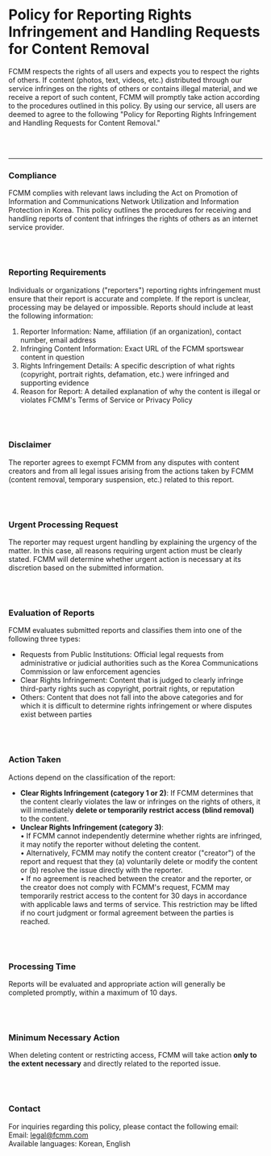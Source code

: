 # Policy for Reporting Rights Infringement and Handling Requests for Content Removal

FCMM respects the rights of all users and expects you to respect the rights of others. If content (photos, text, videos, etc.) distributed through our service infringes on the rights of others or contains illegal material, and we receive a report of such content, FCMM will promptly take action according to the procedures outlined in this policy. By using our service, all users are deemed to agree to the following "Policy for Reporting Rights Infringement and Handling Requests for Content Removal."

<br><br>

---

### Compliance

FCMM complies with relevant laws including the Act on Promotion of Information and Communications Network Utilization and Information Protection in Korea. This policy outlines the procedures for receiving and handling reports of content that infringes the rights of others as an internet service provider.

<br><br>

### Reporting Requirements

Individuals or organizations ("reporters") reporting rights infringement must ensure that their report is accurate and complete. If the report is unclear, processing may be delayed or impossible. Reports should include at least the following information:

1. Reporter Information: Name, affiliation (if an organization), contact number, email address  
2. Infringing Content Information: Exact URL of the FCMM sportswear content in question  
3. Rights Infringement Details: A specific description of what rights (copyright, portrait rights, defamation, etc.) were infringed and supporting evidence  
4. Reason for Report: A detailed explanation of why the content is illegal or violates FCMM's Terms of Service or Privacy Policy

<br><br>

### Disclaimer

The reporter agrees to exempt FCMM from any disputes with content creators and from all legal issues arising from the actions taken by FCMM (content removal, temporary suspension, etc.) related to this report.

<br><br>

### Urgent Processing Request

The reporter may request urgent handling by explaining the urgency of the matter. In this case, all reasons requiring urgent action must be clearly stated. FCMM will determine whether urgent action is necessary at its discretion based on the submitted information.

<br><br>

### Evaluation of Reports

FCMM evaluates submitted reports and classifies them into one of the following three types:

- Requests from Public Institutions: Official legal requests from administrative or judicial authorities such as the Korea Communications Commission or law enforcement agencies  
- Clear Rights Infringement: Content that is judged to clearly infringe third-party rights such as copyright, portrait rights, or reputation  
- Others: Content that does not fall into the above categories and for which it is difficult to determine rights infringement or where disputes exist between parties

<br><br>

### Action Taken

Actions depend on the classification of the report:

- **Clear Rights Infringement (category 1 or 2)**: If FCMM determines that the content clearly violates the law or infringes on the rights of others, it will immediately **delete or temporarily restrict access (blind removal)** to the content.  
- **Unclear Rights Infringement (category 3)**:  
  • If FCMM cannot independently determine whether rights are infringed, it may notify the reporter without deleting the content.  
  • Alternatively, FCMM may notify the content creator ("creator") of the report and request that they (a) voluntarily delete or modify the content or (b) resolve the issue directly with the reporter.  
  • If no agreement is reached between the creator and the reporter, or the creator does not comply with FCMM's request, FCMM may temporarily restrict access to the content for 30 days in accordance with applicable laws and terms of service. This restriction may be lifted if no court judgment or formal agreement between the parties is reached.

<br><br>

### Processing Time

Reports will be evaluated and appropriate action will generally be completed promptly, within a maximum of 10 days.

<br><br>

### Minimum Necessary Action

When deleting content or restricting access, FCMM will take action **only to the extent necessary** and directly related to the reported issue.

<br><br>

### Contact

For inquiries regarding this policy, please contact the following email:  
Email: legal@fcmm.com  
Available languages: Korean, English

